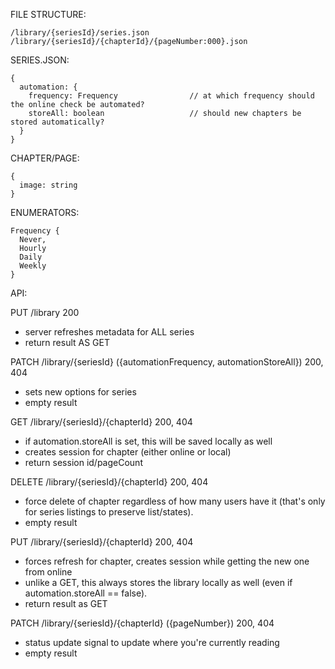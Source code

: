 FILE STRUCTURE:

    /library/{seriesId}/series.json
    /library/{seriesId}/{chapterId}/{pageNumber:000}.json

SERIES.JSON:

    {
      automation: {
        frequency: Frequency                // at which frequency should the online check be automated?
        storeAll: boolean                   // should new chapters be stored automatically?
      }
    }

CHAPTER/PAGE: 

    {
      image: string
    }

ENUMERATORS:

    Frequency {
      Never,
      Hourly
      Daily
      Weekly
    }

API:

PUT /library
  200
  - server refreshes metadata for ALL series
  - return result AS GET

PATCH /library/{seriesId} ({automationFrequency, automationStoreAll})
  200, 404
  - sets new options for series
  - empty result

GET /library/{seriesId}/{chapterId}
  200, 404
  - if automation.storeAll is set, this will be saved locally as well
  - creates session for chapter (either online or local)
  - return session id/pageCount

DELETE /library/{seriesId}/{chapterId}
  200, 404
  - force delete of chapter regardless of how many users have it (that's only for series listings to preserve list/states).
  - empty result

PUT /library/{seriesId}/{chapterId}
  200, 404
  - forces refresh for chapter, creates session while getting the new one from online
  - unlike a GET, this always stores the library locally as well (even if automation.storeAll == false).
  - return result as GET
  
PATCH /library/{seriesId}/{chapterId} ({pageNumber})
  200, 404
  - status update signal to update where you're currently reading
  - empty result
